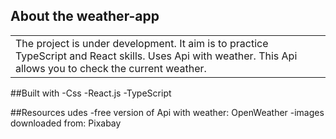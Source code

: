 ## About the weather-app
<table>
  <tr>
    <td>
       The project is under development. It aim is to practice TypeScript and React skills. Uses Api with weather. This Api allows you to check the current weather. 
    </td>
  </tr>
</table>

##Built with
-Css
-React.js
-TypeScript

##Resources udes
-free version of Api with weather: OpenWeather
-images downloaded from: Pixabay
